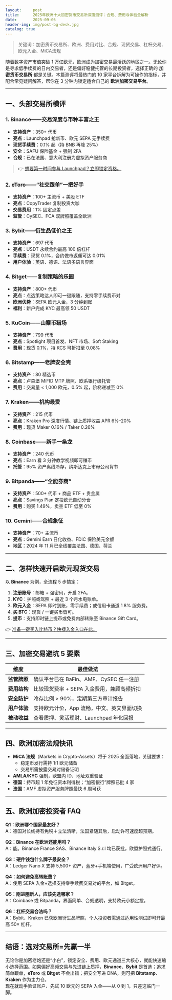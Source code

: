 ```yaml
---
layout:     post
title:      2025年欧洲十大加密货币交易所深度测评：合规、费用与体验全解析
date:       2025-09-05
header-img: img/post-bg-desk.jpg
catalog: true
---
```


> 关键词：加密货币交易所、欧洲、费用对比、合规、现货交易、杠杆交易、欧元入金、MiCA法规

随着数字资产市值突破 1 万亿欧元，欧洲成为加密交易最活跃的地区之一。无论你是寻求低手续费的日内交易者，还是偏好稳健托管的长期投资者，选择正确的 **加密货币交易所** 都是关键。本篇测评将最热门的 10 家平台拆解为可操作的指标，并配合常见疑问解答，帮你在 3 分钟内锁定适合自己的 **欧洲加密交易平台**。

---

## 一、头部交易所横评

### 1. Binance——交易深度与币种丰富之王  
- **支持资产**：350+ 代币  
- **亮点**：Launchpad 抢新币、欧元 SEPA 无手续费  
- **现货手续费**：0.1% 起（持 BNB 再降 25%）  
- **安全**：SAFU 保险基金 + 强制 2FA  
- **合规**：已在法国、意大利注册为虚拟资产服务商  

> 👉 [想要第一时间参与 Launchpad？立即锁定资格。](https://okxdog.com/)

### 2. eToro——“社交跟单”一把好手  
- **支持资产**：100+ 主流币 + 美股 ETF  
- **亮点**：CopyTrader 复制投资大咖  
- **交易费用**：1% 固定点差  
- **监管**：CySEC、FCA 双牌照覆盖全欧洲  

### 3. Bybit——衍生品低价之王  
- **支持资产**：697 代币  
- **亮点**：USDT 永续合约最高 100 倍杠杆  
- **手续费**：现货 0.1%，合约做市返佣可达 0.01%  
- **用户体验**：英语、德语、法语多语言界面  

### 4. Bitget——复制策略的乐园  
- **支持资产**：800+ 代币  
- **亮点**：点选策略达人即可一键跟随，支持零手续费币对  
- **欧洲优势**：SEPA 欧元入金，3 分钟到账  
- **福利**：新户完成 KYC 最高领 50 USDT  

### 5. KuCoin——山寨币猎场  
- **支持资产**：799 代币  
- **亮点**：Spotlight 项目首发、NFT 市场、Soft Staking  
- **费用**：现货 0.1%，持 KCS 可折扣至 0.08%  

### 6. Bitstamp——老牌安全壳  
- **支持资产**：80 精选币  
- **亮点**：卢森堡 MiFID MTP 牌照、欧系银行级托管  
- **费用**：交易量 < 1,000 欧元，0.5% 起，阶梯递减至 0%  

### 7. Kraken——机构最爱  
- **支持资产**：215 代币  
- **亮点**：Kraken Pro 深度行情、链上质押收益 APR 6%–20%  
- **费用**：现货 Maker 0.16% / Taker 0.26%  

### 8. Coinbase——新手一条龙  
- **支持资产**：240 代币  
- **亮点**：Earn 看 3 分钟教学视频即可赚币  
- **托管**：95% 资产离线冷存，纳斯达克上市母公司背书  

### 9. Bitpanda——“全能券商”  
- **支持资产**：500+ 代币 + 商品 ETF + 贵金属  
- **亮点**：Savings Plan 定投欧元自动分仓  
- **费用**：购买 1.49%，卖空 ETF 低至 0%  

### 10. Gemini——合规象征  
- **支持资产**：70+ 主流币  
- **亮点**：Gemini Earn 日化收益、FDIC 保险美元余额  
- **地区**：2024 年 11 月已全线覆盖法国、德国、荷兰  

---

## 二、怎样快速开启欧元现货交易

以 **Binance** 为例，全流程 5 步搞定：

1. **注册账号**：邮箱 + 强密码，开启 2FA。  
2. **KYC**：护照或驾照 + 最近 3 个月水电账单。  
3. **欧元入金**：SEPA 即时到账，零手续费；或信用卡通道 1.8% 服务费。  
4. **买 BTC**：现货 / 一键买币皆可。  
5. **提币**：支持即时链上提币或免费内部转账至 Binance Gift Card。

👉 [准备一键买入比特币？快捷入金入口在此。](https://okxdog.com/)

---

## 三、加密交易避坑 5 要素

| 维度 | 最佳做法 |
|------|----------|
| **监管牌照** | 确认平台已在 BaFin、AMF、CySEC 任一注册 |
| **费用结构** | 比较现货费率 + SEPA 入金费用，兼顾高频折扣 |
| **安全防护** | 冷存比例 > 90%，定期第三方审计报告 |
| **用户体验** | 支持欧元计价，App 流畅，中文、英文界面切换 |
| **被动收益** | 查看质押、灵活理财、Launchpad 年化回报 |

---

## 四、欧洲加密法规快讯

- **MiCA 法规**（Markets in Crypto-Assets）将于 2025 全面落地，关键要求：  
  - 稳定币发行需持 1:1 欧元储备  
  - 交易所需披露交易对储备证明  
- **AMLA/KYC** 强制，欧盟内 ID、地址双重验证  
- **德国**：持币超 1 年免征资本利得税；“加密银行”牌照已批 4 家  
- **法国**：AMF 虚拟资产服务牌照最快 6 周可获  

---

## 五、欧洲加密投资者 FAQ

**Q1：欧洲哪个国家最友好？**  
A：德国对长线持有免税＋立法清晰，法国紧随其后，启动许可速度超预期。

**Q2：Binance 在欧洲还能用吗？**  
A：能。Binance France SAS、Binance Italy S.r.l 均已获批，欧盟护照式通行。

**Q3：硬件钱包什么牌子最安全？**  
A：Ledger Nano X 支持 5,500+ 资产，蓝牙+手机端使用，广受欧洲用户好评。

**Q4：如何避免高转账费？**  
A：使用 SEPA 入金+选择支持零手续费交易对的平台，如 Bitget。

**Q5：刚进圈新人，应该先选哪家？**  
A：Coinbase 或 Bitpanda，界面简单、合规透明，支持欧元小额定投。

**Q6：杠杆交易合法吗？**  
A：Bybit、Kraken 已获欧洲衍生品牌照，个人投资者需通过适用性测试即可开最高 50× 杠杆。

---

## 结语：选对交易所=先赢一半

无论你是加密老炮还是“小白”，锁定安全、费用、欧元通道三大核心，就能快速缩小选择范围。如果偏好高频交易与先进链上质押，**Binance**、**Bybit** 是首选；追求简单跟单，**eToro** 或 **Bitget** 不会出错；把安全写进 DNA，则可把 **Bitstamp**、**Kraken** 作为主力仓。  
现在就动手验证账户、先试 10 欧元的 SEPA 入金——从 0 到 1，只差这临门一脚。